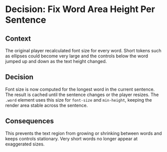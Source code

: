 # Decision: Fix Word Area Height Per Sentence

## Context
The original player recalculated font size for every word. Short tokens such as ellipses could become very large and the controls below the word jumped up and down as the text height changed.

## Decision
Font size is now computed for the longest word in the current sentence. The result is cached until the sentence changes or the player resizes. The `.word` element uses this size for `font-size` and `min-height`, keeping the render area stable across the sentence.

## Consequences
This prevents the text region from growing or shrinking between words and keeps controls stationary. Very short words no longer appear at exaggerated sizes.
